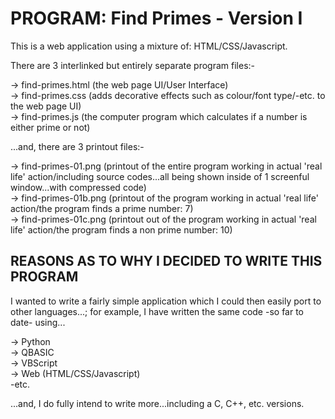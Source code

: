 # PROGRAM: Find Primes - Version I

This is a web application using a mixture of: HTML/CSS/Javascript.

There are 3 interlinked but entirely separate program files:-

-> find-primes.html (the web page UI/User Interface)  
-> find-primes.css  (adds decorative effects such as colour/font type/-etc. to the web page UI)  
-> find-primes.js   (the computer program which calculates if a number is either prime or not)  

...and, there are 3 printout files:-

-> find-primes-01.png  (printout of the entire program working in actual 'real life' action/including source codes...all being shown inside of 1 screenful window...with compressed code)   
-> find-primes-01b.png  (printout of the program working in actual 'real life' action/the program finds a prime number: 7)   
-> find-primes-01c.png  (printout out of the program working in actual 'real life' action/the program finds a non prime number: 10)   


## REASONS AS TO WHY I DECIDED TO WRITE THIS PROGRAM

I wanted to write a fairly simple application which I could then easily port to other languages...; 
for example, I have written the same code -so far to date- using...

-> Python  
-> QBASIC  
-> VBScript  
-> Web (HTML/CSS/Javascript)  
-etc.  

...and, I do fully intend to write more...including a C, C++, etc. versions.
